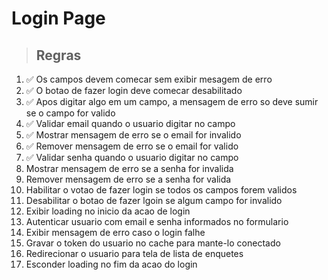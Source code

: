 # Login Page

> ## Regras

1. ✅ Os campos devem comecar sem exibir mesagem de erro
2. ✅ O botao de fazer login deve comecar desabilitado
3. ✅ Apos digitar algo em um campo, a mensagem de erro so deve sumir se o campo for valido
4. ✅ Validar email quando o usuario digitar no campo
5. ✅ Mostrar mensagem de erro se o email for invalido
6. ✅ Remover mensagem de erro se o email for valido
7. ✅ Validar senha quando o usuario digitar no campo
8. Mostrar mensagem de erro se a senha for invalida
9. Remover mensagem de erro se a senha for valida
10. Habilitar o votao de fazer login se todos os campos forem validos
11. Desabilitar o botao de fazer lgoin se algum campo for invalido
12. Exibir loading no inicio da acao de login
13. Autenticar usuario com email e senha informados no formulario
14. Exibir mensagem de erro caso o login falhe
15. Gravar o token do usuario no cache para mante-lo conectado
16. Redirecionar o usuario para tela de lista de enquetes
17. Esconder loading no fim da acao do login